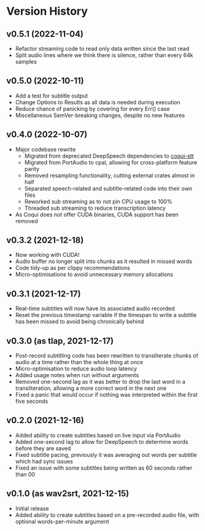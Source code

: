 # Version History

## v0.5.1 (2022-11-04)
* Refactor streaming code to read only data written since the last read
* Split audio lines where we think there is silence, rather than every 64k samples

## v0.5.0 (2022-10-11)
* Add a test for subtitle output
* Change Options to Results as all data is needed during execution
* Reduce chance of panicking by covering for every Err() case
* Miscellaneous SemVer-breaking changes, despite no new features

## v0.4.0 (2022-10-07)
* Major codebase rewrite
	* Migrated from deprecated DeepSpeech dependencies to [coqui-stt](https://github.com/tazz4843/coqui-stt)
	* Migrated from PortAudio to cpal, allowing for cross-platform feature parity
	* Removed resampling functionality, cutting external crates almost in half
	* Separated speech-related and subtitle-related code into their own files
	* Reworked sub streaming as to not pin CPU usage to 100%
    * Threaded sub streaming to reduce transcription latency
* As Coqui does not offer CUDA binaries, CUDA support has been removed

## v0.3.2 (2021-12-18)
* Now working with CUDA!
* Audio buffer no longer split into chunks as it resulted in missed words
* Code tidy-up as per clippy recommendations
* Micro-optimisations to avoid unnecessary memory allocations

## v0.3.1 (2021-12-17)
* Real-time subtitles will now have its associated audio recorded
* Reset the previous timestamp variable if the timespan to write a subtitle has been missed to avoid being chronically behind

## v0.3.0 (as tlap, 2021-12-17)
* Post-record subtitling code has been rewritten to transliterate chunks of audio at a time rather than the whole thing at once
* Micro-optimisation to reduce audio loop latency
* Added usage notes when run without arguments
* Removed one-second lag as it was better to drop the last word in a transliteration, allowing a more correct word in the next one
* Fixed a panic that would occur if nothing was interpreted within the first five seconds

## v0.2.0 (2021-12-16)
* Added ability to create subtitles based on live input via PortAudio
* Added one-second lag to allow for DeepSpeech to determine words before they are saved
* Fixed subtitle pacing, previously it was averaging out words per subtitle which had sync issues
* Fixed an issue with some subtitles being written as 60 seconds rather than 00

## v0.1.0 (as wav2srt, 2021-12-15)
* Initial release
* Added ability to create subtitles based on a pre-recorded audio file, with optional words-per-minute argument
